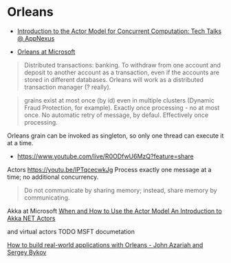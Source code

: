 # Orleans


- [Introduction to the Actor Model for Concurrent Computation: Tech Talks @ AppNexus](https://youtu.be/lPTqcecwkJg)

- [Orleans at Microsoft](https://youtu.be/KhgYlvGLv9c)
> Distributed transactions: banking. To withdraw from one account and deposit to another account as a transaction, even if the accounts are stored in different databases.
Orleans will work as a distributed transaction manager (? really).

> grains exist at most once (by id) even in multiple clusters (Dynamic Fraud Protection, for example).
> Exactly once processing - no at most once. No automatic retry of message, by defaul.
Effectively once processing.

Orleans grain can be invoked as singleton, so only one thread can execute it at a time.

- https://www.youtube.com/live/R0ODfwU6MzQ?feature=share

Actors
https://youtu.be/lPTqcecwkJg
Process exactly one message at a time; no additional concurrency.

> Do not communicate by sharing memory; instead, share memory by communicating.


Akka at Microsoft
[When and How to Use the Actor Model An Introduction to Akka NET Actors](https://youtu.be/0KnIMDoJpZs)

and virtual actors
TODO MSFT documetation

[How to build real-world applications with Orleans - John Azariah and Sergey Bykov](https://youtu.be/7OVU9Mqqzgs)
